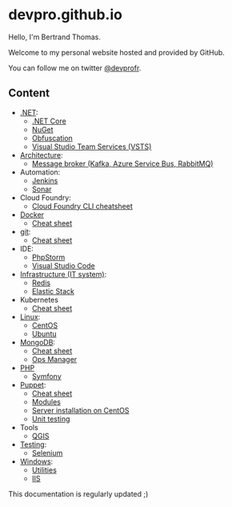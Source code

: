 # devpro.github.io

Hello, I'm Bertrand Thomas.

Welcome to my personal website hosted and provided by GitHub.

You can follow me on twitter [@devprofr](https://twitter.com/devprofr).

## Content

* [.NET](./dotnet/dotnet.md):
  * [.NET Core](./dotnet/dotnetcore/dotnetcore.md)
  * [NuGet](./dotnet/nuget.md)
  * [Obfuscation](./dotnet/obfuscation.md)
  * [Visual Studio Team Services (VSTS)](./dotnet/vsts.md)
* [Architecture](./architecture/architecture.md):
  * [Message broker (Kafka, Azure Service Bus, RabbitMQ)](./architecture/message_broker.md)
* Automation:
  * [Jenkins](./automation/jenkins.md)
  * [Sonar](./automation/sonar.md)
* Cloud Foundry:
  * [Cloud Foundry CLI cheatsheet](./cloudfoundry/cloudfoundry-cli-cheatsheet.md)
* [Docker](./docker/docker.md)
  * [Cheat sheet](./docker/cheatsheet.md)
* [git](./git/git.md):
  * [Cheat sheet](./git/cheatsheet.md)
* IDE:
  * [PhpStorm](./ide/phpstorm.md)
  * [Visual Studio Code](./ide/vscode.md)
* [Infrastructure (IT system)](./infra/infra.md):
  * [Redis](./infra/redis/redis.md)
  * [Elastic Stack](./infra/elastic-stack/elastic-stack.md)
* Kubernetes
  * [Cheat sheet](./kubernetes/cheatsheet.md)
* [Linux](./linux/linux.md):
  * [CentOS](./linux/centos.md)
  * [Ubuntu](./linux/ubuntu.md)
* [MongoDB](./mongodb/mongodb.md):
  * [Cheat sheet](./mongodb/cheatsheet.md)
  * [Ops Manager](./mongodb/opsmanager.md)
* [PHP](./php/php.md)
  * [Symfony](./php/symfony/symfony.md)
* [Puppet](./puppet/puppet.md):
  * [Cheat sheet](./puppet/cheatsheet.md)
  * [Modules](./puppet/modules.md)
  * [Server installation on CentOS](./puppet/server_installation_centos.md)
  * [Unit testing](./puppet/unit_testing.md)
* Tools
  * [QGIS](./tools/qgis/qgis.md)
* [Testing](./testing/testing.md):
  * [Selenium](./testing/selenium.md)
* [Windows](./windows/windows.md):
  * [Utilities](./windows/utilities.md)
  * [IIS](./windows/iis.md)

This documentation is regularly updated ;)
